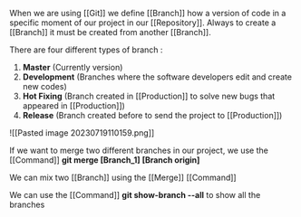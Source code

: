 When we are using [[Git]] we define [[Branch]] how a version of code in a specific moment of our project in our [[Repository]]. Always to create a [[Branch]] it must be created from another [[Branch]].

There are four different types of branch :
1. **Master**  (Currently version)
2. **Development** (Branches where the software developers edit and create new codes)
3. **Hot Fixing** (Branch created in [[Production]] to solve new bugs that appeared in [[Production]])
4. **Release** (Branch created before to send the project to [[Production]])

![[Pasted image 20230719110159.png]]

If we want to merge two different branches in our project, we use the [[Command]] **git merge \[Branch_1] \[Branch origin]** 

We can mix two [[Branch]] using the [[Merge]] [[Command]]

We can use the [[Command]] **git show-branch --all** to show all the branches

